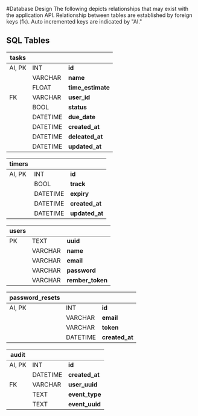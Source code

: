 #Database Design
The following depicts relationships that may exist with the application API. Relationship between tables are established by foreign keys (fk). Auto incremented keys are indicated by "AI." 

## SQL Tables

| tasks |  | |
| -- | -- | -- |
| AI, PK | INT | **id** |
|  | VARCHAR | **name** |
|  | FLOAT | **time_estimate** |
|  FK | VARCHAR | **user_id** |
|  | BOOL | **status** |
|  | DATETIME | **due_date** |
|  | DATETIME | **created_at** |
|  | DATETIME | **deleated_at** |
|  | DATETIME |**updated_at** |

| timers |  | |
| -- | -- | -- |
| AI, PK | INT | **id** |
| | BOOL | **track** |
| | DATETIME | **expiry** |
| | DATETIME | **created_at** |
| | DATETIME | **updated_at** |

| users |  | |
| -- | -- | -- |
| PK | TEXT | **uuid** |
| | VARCHAR | **name** |
| |  VARCHAR | **email** |
| |  VARCHAR | **password** |
| |  VARCHAR | **rember_token** |


| password_resets |  | |
| -- | -- | -- |
| AI, PK | INT | **id** |
| |  VARCHAR | **email** |
| |  VARCHAR | **token** |
| |  DATETIME | **created_at** |

| audit |  | |
| -- | -- | -- |
| AI, PK | INT | **id** |
| |  DATETIME | **created_at** |
| FK | VARCHAR | **user_uuid** |
||TEXT | **event_type**|
||TEXT | **event_uuid**|
